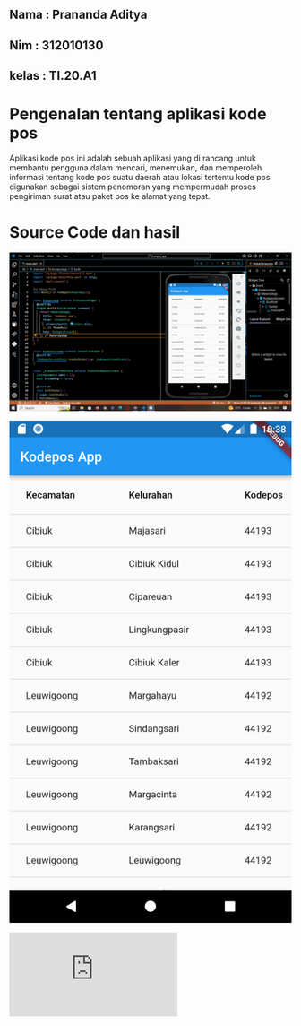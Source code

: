 ## Nama : Prananda Aditya

## Nim : 312010130

## kelas : TI.20.A1

# Pengenalan tentang aplikasi kode pos

<p>Aplikasi kode pos ini adalah sebuah aplikasi yang di rancang untuk membantu pengguna dalam mencari, menemukan, dan memperoleh informasi tentang kode pos suatu daerah atau lokasi tertentu kode pos digunakan sebagai sistem penomoran yang mempermudah proses pengiriman surat atau paket pos ke alamat yang tepat.

</p>

# Source Code dan hasil

![](gambar/ss1.png)

![](gambar/ss2.png)

![Link](https://kodepos-2d475.firebaseio.com/kota_kab/k69.json?print=pretty)
